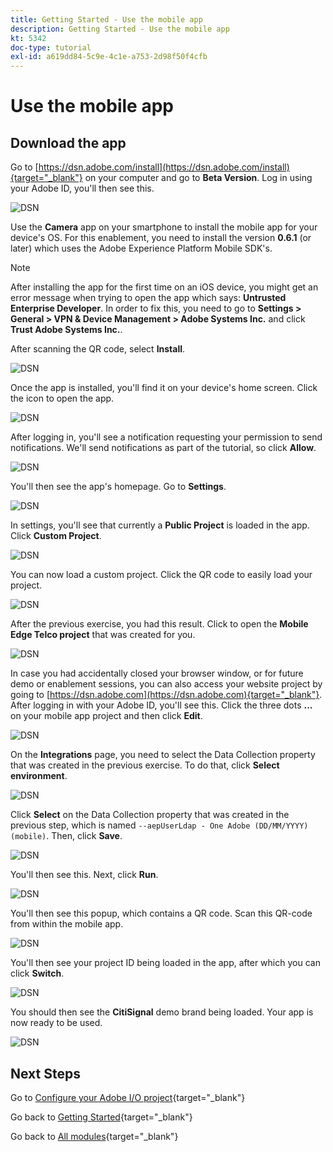 ```yaml
---
title: Getting Started - Use the mobile app
description: Getting Started - Use the mobile app
kt: 5342
doc-type: tutorial
exl-id: a619dd84-5c9e-4c1e-a753-2d98f50f4cfb
---
```

# Use the mobile app

## Download the app

Go to [https://dsn.adobe.com/install](https://dsn.adobe.com/install){target="_blank"} on your computer and go to **Beta Version**. Log in using your Adobe ID, you'll then see this.

![DSN](./images/mobileapp.png)

Use the **Camera** app on your smartphone to install the mobile app for your device's OS. For this enablement, you need to install the version **0.6.1** (or later) which uses the Adobe Experience Platform Mobile SDK's.

>[!NOTE]
>
>After installing the app for the first time on an iOS device, you might get an error message when trying to open the app which says: **Untrusted Enterprise Developer**. In order to fix this, you need to go to **Settings > General > VPN & Device Management > Adobe Systems Inc.** and click **Trust Adobe Systems Inc.**.

After scanning the QR code, select **Install**.

![DSN](./images/mobileappn0.png)

Once the app is installed, you'll find it on your device's home screen. Click the icon to open the app.

![DSN](./images/mobileappn1.png)

After logging in, you'll see a notification requesting your permission to send notifications. We'll send notifications as part of the tutorial, so click **Allow**.

![DSN](./images/mobileappn2.png)

You'll then see the app's homepage. Go to **Settings**.

![DSN](./images/mobileappn3.png)

In settings, you'll see that currently a **Public Project** is loaded in the app. Click **Custom Project**.

![DSN](./images/mobileappn4.png)

You can now load a custom project. Click the QR code to easily load your project.

![DSN](./images/mobileappn5.png)

After the previous exercise, you had this result. Click to open the **Mobile Edge Telco project** that was created for you.

![DSN](./images/dsn5b.png)

In case you had accidentally closed your browser window, or for future demo or enablement sessions, you can also access your website project by going to [https://dsn.adobe.com](https://dsn.adobe.com){target="_blank"}. After logging in with your Adobe ID, you'll see this. Click the three dots **...** on your mobile app project and then click **Edit**.

![DSN](./images/web8a.png)

On the **Integrations** page, you need to select the Data Collection property that was created in the previous exercise. To do that, click **Select environment**. 

![DSN](./images/web8aa.png)

Click **Select** on the Data Collection property that was created in the previous step, which is named `--aepUserLdap - One Adobe (DD/MM/YYYY) (mobile)`. Then, click **Save**.

![DSN](./images/web8b.png)

You'll then see this. Next, click **Run**.

![DSN](./images/web8bb.png)

You'll then see this popup, which contains a QR code. Scan this QR-code from within the mobile app.

![DSN](./images/web8c.png)

You'll then see your project ID being loaded in the app, after which you can click **Switch**.

![DSN](./images/mobileappn7.png)

You should then see the **CitiSignal** demo brand being loaded. Your app is now ready to be used.

![DSN](./images/mobileappn8.png)

## Next Steps

Go to [Configure your Adobe I/O project](./ex6.md){target="_blank"}

Go back to [Getting Started](./getting-started.md){target="_blank"}

Go back to [All modules](./../../../overview.md){target="_blank"}